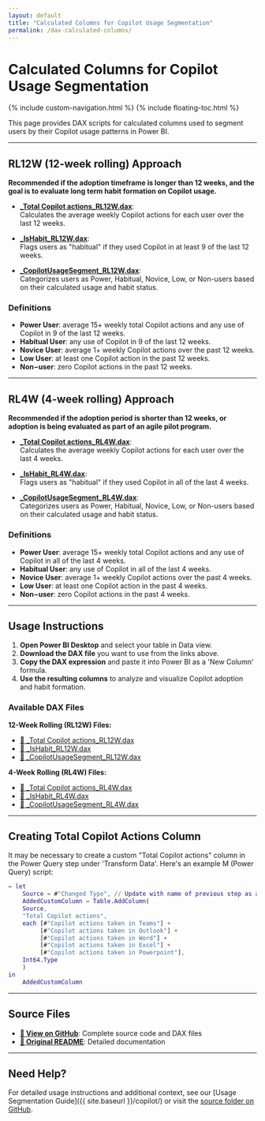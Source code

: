 ```yaml
---
layout: default
title: "Calculated Columns for Copilot Usage Segmentation"
permalink: /dax-calculated-columns/
---
```


# Calculated Columns for Copilot Usage Segmentation

{% include custom-navigation.html %}
{% include floating-toc.html %}

<style>
/* Hide default Minima navigation to prevent duplicates */
.site-header .site-nav,
.site-header .trigger,
.site-header .page-link {
  display: none !important;
}
</style>

This page provides DAX scripts for calculated columns used to segment users by their Copilot usage patterns in Power BI.

---

## RL12W (12-week rolling) Approach

**Recommended if the adoption timeframe is longer than 12 weeks, and the goal is to evaluate long term habit formation on Copilot usage.**

- **[_Total Copilot actions_RL12W.dax](https://github.com/microsoft/viva-insights-sample-code/blob/main/examples/dax/calculated-columns/_Total%20Copilot%20actions_RL12W.dax)**:  
  Calculates the average weekly Copilot actions for each user over the last 12 weeks.

- **[_IsHabit_RL12W.dax](https://github.com/microsoft/viva-insights-sample-code/blob/main/examples/dax/calculated-columns/_IsHabit_RL12W.dax)**:  
  Flags users as "habitual" if they used Copilot in at least 9 of the last 12 weeks.

- **[_CopilotUsageSegment_RL12W.dax](https://github.com/microsoft/viva-insights-sample-code/blob/main/examples/dax/calculated-columns/_CopilotUsageSegment_RL12W.dax)**:  
  Categorizes users as Power, Habitual, Novice, Low, or Non-users based on their calculated usage and habit status.

### Definitions

- **Power User**: average 15+ weekly total Copilot actions and any use of Copilot in 9 of the last 12 weeks.
- **Habitual User**: any use of Copilot in 9 of the last 12 weeks.
- **Novice User**: average 1+ weekly Copilot actions over the past 12 weeks.
- **Low User**: at least one Copilot action in the past 12 weeks.
- **Non−user**: zero Copilot actions in the past 12 weeks.

---

## RL4W (4-week rolling) Approach

**Recommended if the adoption period is shorter than 12 weeks, or adoption is being evaluated as part of an agile pilot program.**

- **[_Total Copilot actions_RL4W.dax](https://github.com/microsoft/viva-insights-sample-code/blob/main/examples/dax/calculated-columns/_Total%20Copilot%20actions_RL4W.dax)**:  
  Calculates the average weekly Copilot actions for each user over the last 4 weeks.

- **[_IsHabit_RL4W.dax](https://github.com/microsoft/viva-insights-sample-code/blob/main/examples/dax/calculated-columns/_IsHabit_RL4W.dax)**:  
  Flags users as "habitual" if they used Copilot in all of the last 4 weeks.

- **[_CopilotUsageSegment_RL4W.dax](https://github.com/microsoft/viva-insights-sample-code/blob/main/examples/dax/calculated-columns/_CopilotUsageSegment_RL4W.dax)**:  
  Categorizes users as Power, Habitual, Novice, Low, or Non-users based on their calculated usage and habit status.

### Definitions

- **Power User**: average 15+ weekly total Copilot actions and any use of Copilot in all of the last 4 weeks.
- **Habitual User**: any use of Copilot in all of the last 4 weeks.
- **Novice User**: average 1+ weekly Copilot actions over the past 4 weeks.
- **Low User**: at least one Copilot action in the past 4 weeks.
- **Non−user**: zero Copilot actions in the past 4 weeks.

---

## Usage Instructions

1. **Open Power BI Desktop** and select your table in Data view.
2. **Download the DAX file** you want to use from the links above.
3. **Copy the DAX expression** and paste it into Power BI as a 'New Column' formula.
4. **Use the resulting columns** to analyze and visualize Copilot adoption and habit formation.

### Available DAX Files

**12-Week Rolling (RL12W) Files:**
- [📄 _Total Copilot actions_RL12W.dax](https://raw.githubusercontent.com/microsoft/viva-insights-sample-code/main/examples/dax/calculated-columns/_Total%20Copilot%20actions_RL12W.dax)
- [📄 _IsHabit_RL12W.dax](https://raw.githubusercontent.com/microsoft/viva-insights-sample-code/main/examples/dax/calculated-columns/_IsHabit_RL12W.dax)
- [📄 _CopilotUsageSegment_RL12W.dax](https://raw.githubusercontent.com/microsoft/viva-insights-sample-code/main/examples/dax/calculated-columns/_CopilotUsageSegment_RL12W.dax)

**4-Week Rolling (RL4W) Files:**
- [📄 _Total Copilot actions_RL4W.dax](https://raw.githubusercontent.com/microsoft/viva-insights-sample-code/main/examples/dax/calculated-columns/_Total%20Copilot%20actions_RL4W.dax)
- [📄 _IsHabit_RL4W.dax](https://raw.githubusercontent.com/microsoft/viva-insights-sample-code/main/examples/dax/calculated-columns/_IsHabit_RL4W.dax)
- [📄 _CopilotUsageSegment_RL4W.dax](https://raw.githubusercontent.com/microsoft/viva-insights-sample-code/main/examples/dax/calculated-columns/_CopilotUsageSegment_RL4W.dax)

---

## Creating Total Copilot Actions Column

It may be necessary to create a custom "Total Copilot actions" column in the Power Query step under 'Transform Data'. Here's an example M (Power Query) script:

```m
= let
    Source = #"Changed Type", // Update with name of previous step as appropriate
    AddedCustomColumn = Table.AddColumn(
    Source, 
    "Total Copilot actions",
    each [#"Copilot actions taken in Teams"] + 
         [#"Copilot actions taken in Outlook"] +
         [#"Copilot actions taken in Word"] +
         [#"Copilot actions taken in Excel"] +
         [#"Copilot actions taken in Powerpoint"],
    Int64.Type
    )
in
    AddedCustomColumn
```

---

## Source Files

- **[📁 View on GitHub](https://github.com/microsoft/viva-insights-sample-code/tree/main/examples/dax/calculated-columns)**: Complete source code and DAX files
- **[📖 Original README](https://github.com/microsoft/viva-insights-sample-code/blob/main/examples/dax/calculated-columns/README.md)**: Detailed documentation

---

## Need Help?

For detailed usage instructions and additional context, see our [Usage Segmentation Guide]({{ site.baseurl }}/copilot/) or visit the [source folder on GitHub](https://github.com/microsoft/viva-insights-sample-code/tree/main/examples/dax/calculated-columns).
